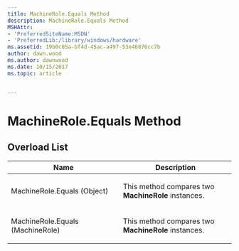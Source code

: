 ```yaml
---
title: MachineRole.Equals Method
description: MachineRole.Equals Method
MSHAttr:
- 'PreferredSiteName:MSDN'
- 'PreferredLib:/library/windows/hardware'
ms.assetid: 19b0c85a-bf4d-45ac-a497-53e46876cc7b
author: dawn.wood
ms.author: dawnwood
ms.date: 10/15/2017
ms.topic: article


---
```


# MachineRole.Equals Method


## <span id="Overload_List"></span><span id="overload_list"></span><span id="OVERLOAD_LIST"></span>Overload List


<table>
<colgroup>
<col width="50%" />
<col width="50%" />
</colgroup>
<thead>
<tr class="header">
<th>Name</th>
<th>Description</th>
</tr>
</thead>
<tbody>
<tr class="odd">
<td><p>MachineRole.Equals (Object)</p></td>
<td><p>This method compares two <strong>MachineRole</strong> instances.</p></td>
</tr>
<tr class="even">
<td><p>MachineRole.Equals (MachineRole)</p></td>
<td><p>This method compares two <strong>MachineRole</strong> instances.</p></td>
</tr>
</tbody>
</table>

 

 

 






